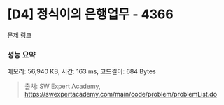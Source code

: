 # [D4] 정식이의 은행업무 - 4366 

[문제 링크](https://swexpertacademy.com/main/code/problem/problemDetail.do?contestProbId=AWMeRLz6kC0DFAXd) 

### 성능 요약

메모리: 56,940 KB, 시간: 163 ms, 코드길이: 684 Bytes



> 출처: SW Expert Academy, https://swexpertacademy.com/main/code/problem/problemList.do
